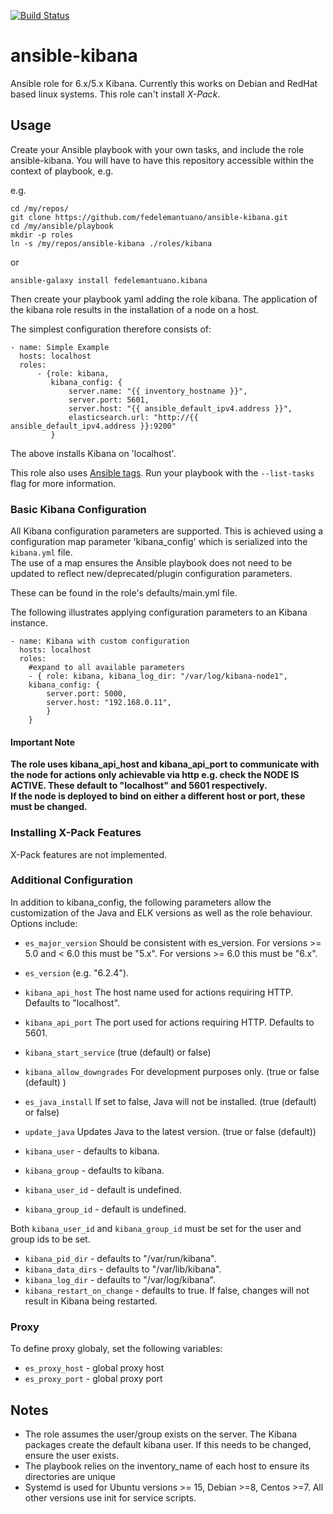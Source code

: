 [![Build Status](https://travis-ci.org/fedelemantuano/ansible-kibana.svg?branch=develop)](https://travis-ci.org/fedelemantuano/ansible-kibana)

# ansible-kibana

Ansible role for 6.x/5.x Kibana. Currently this works on Debian and RedHat based linux systems.
This role can't install _X-Pack_.

## Usage

Create your Ansible playbook with your own tasks, and include the role ansible-kibana. You will have to have this repository accessible within the context of playbook, e.g.

e.g. 

```
cd /my/repos/
git clone https://github.com/fedelemantuano/ansible-kibana.git
cd /my/ansible/playbook
mkdir -p roles
ln -s /my/repos/ansible-kibana ./roles/kibana
```

or

```
ansible-galaxy install fedelemantuano.kibana
```

Then create your playbook yaml adding the role kibana.
The application of the kibana role results in the installation of a node on a host.

The simplest configuration therefore consists of: 

```
- name: Simple Example
  hosts: localhost
  roles:
      - {role: kibana,
         kibana_config: {
             server.name: "{{ inventory_hostname }}",
             server.port: 5601,
             server.host: "{{ ansible_default_ipv4.address }}",
             elasticsearch.url: "http://{{ ansible_default_ipv4.address }}:9200"
         }
```

The above installs Kibana on 'localhost'.

This role also uses [Ansible tags](http://docs.ansible.com/ansible/playbooks_tags.html). Run your playbook with the `--list-tasks` flag for more information.

### Basic Kibana Configuration

All Kibana configuration parameters are supported.  This is achieved using a configuration map parameter 'kibana_config' which is serialized into the `kibana.yml` file.  
The use of a map ensures the Ansible playbook does not need to be updated to reflect new/deprecated/plugin configuration parameters.

These can be found in the role's defaults/main.yml file.

The following illustrates applying configuration parameters to an Kibana instance.

```
- name: Kibana with custom configuration
  hosts: localhost
  roles:
    #expand to all available parameters
    - { role: kibana, kibana_log_dir: "/var/log/kibana-node1",
    kibana_config: {
        server.port: 5000, 
        server.host: "192.168.0.11",
        } 
    }
```

#### Important Note

**The role uses kibana_api_host and kibana_api_port to communicate with the node for actions only achievable via http e.g. check the NODE IS ACTIVE. These default to "localhost" and 5601 respectively.  
If the node is deployed to bind on either a different host or port, these must be changed.**

### Installing X-Pack Features

X-Pack features are not implemented.

### Additional Configuration

In addition to kibana_config, the following parameters allow the customization of the Java and ELK versions as well as the role behaviour. Options include:

* ```es_major_version```  Should be consistent with es_version. For versions >= 5.0 and < 6.0 this must be "5.x". For versions >= 6.0 this must be "6.x".
* ```es_version``` (e.g. "6.2.4").
* ```kibana_api_host``` The host name used for actions requiring HTTP. Defaults to "localhost".
* ```kibana_api_port``` The port used for actions requiring HTTP. Defaults to 5601.
* ```kibana_start_service``` (true (default) or false)
* ```kibana_allow_downgrades``` For development purposes only. (true or false (default) )
* ```es_java_install``` If set to false, Java will not be installed. (true (default) or false)
* ```update_java``` Updates Java to the latest version. (true or false (default))

* ```kibana_user``` - defaults to kibana.
* ```kibana_group``` - defaults to kibana.
* ```kibana_user_id``` - default is undefined.
* ```kibana_group_id``` - default is undefined.

Both ```kibana_user_id``` and ```kibana_group_id``` must be set for the user and group ids to be set. 

* ```kibana_pid_dir``` - defaults to "/var/run/kibana".
* ```kibana_data_dirs``` - defaults to "/var/lib/kibana".
* ```kibana_log_dir``` - defaults to "/var/log/kibana".
* ```kibana_restart_on_change``` - defaults to true.  If false, changes will not result in Kibana being restarted.

### Proxy

To define proxy globaly, set the following variables:

* ```es_proxy_host``` - global proxy host
* ```es_proxy_port``` - global proxy port

## Notes

* The role assumes the user/group exists on the server.  The Kibana packages create the default kibana user. If this needs to be changed, ensure the user exists.
* The playbook relies on the inventory_name of each host to ensure its directories are unique
* Systemd is used for Ubuntu versions >= 15, Debian >=8, Centos >=7.  All other versions use init for service scripts.
